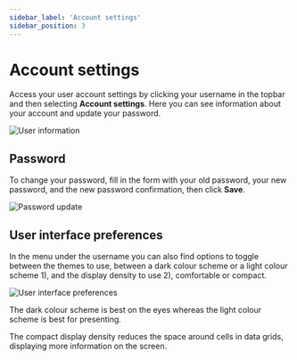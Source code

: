 ```yaml
---
sidebar_label: 'Account settings'
sidebar_position: 3
---
```


# Account settings

Access your user account settings by clicking your username in the topbar and then selecting **Account settings**.
Here you can see information about your account and update your password.

![User information](./assets/account_settings.png)

## Password

To change your password, fill in the form with your old password, your new password, and the new password confirmation, then click **Save**.

![Password update](./assets/password_update.png)

## User interface preferences

In the menu under the username you can also find options to toggle between the themes to use, between a dark colour scheme or a light colour scheme 1), and the display density to use 2), comfortable or compact.

![User interface preferences](./assets/user_interface_preferences.png)

The dark colour scheme is best on the eyes whereas the light colour scheme is best for presenting.

The compact display density reduces the space around cells in data grids, displaying more information on the screen.




